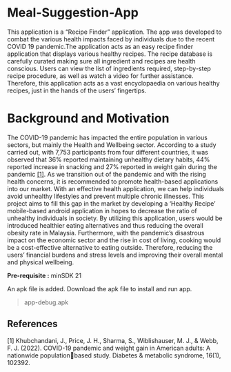 # Meal-Suggestion-App
This application is a “Recipe Finder” application. The app was developed to combat the various health impacts faced by individuals due to the recent COVID 19 pandemic.The application acts as an easy recipe finder application that displays various healthy recipes. The recipe database is carefully curated making sure all ingredient and recipes are health conscious. Users can view the list of ingredients required, step-by-step recipe procedure, as well as watch a video for further assistance. Therefore, this application acts as a vast encyclopaedia on various healthy recipes, just in the hands of the users’ fingertips.

# Background and Motivation
The COVID-19 pandemic has impacted the entire population in various sectors, but mainly the Health and Wellbeing sector. According to a study carried out, with 7,753 participants from four different countries, it was observed that 36% reported maintaining unhealthy dietary habits, 44% reported increase in snacking and 27% reported in weight gain during the pandemic [[1]](https://doi.org/10.1016/j.dsx.2022.102392). As we transition out of the pandemic and with the rising health concerns, it is recommended to promote health-based applications into our market. With an effective health application, we can help individuals avoid unhealthy lifestyles and prevent multiple chronic illnesses. This project aims to fill this gap in the market by developing a ‘Healthy Recipe’ mobile-based android application in hopes to decrease the ratio of unhealthy individuals in society.
By utilizing this application, users would be introduced healthier eating alternatives and thus 
reducing the overall obesity rate in Malaysia. Furthermore, with the pandemic’s disastrous 
impact on the economic sector and the rise in cost of living, cooking would be a cost-effective 
alternative to eating outside. Therefore, reducing the users’ financial burdens and stress levels 
and improving their overall mental and physical wellbeing.




**Pre-requisite :** minSDK 21

An apk file is added. Download the apk file to install and run app.

 > app-debug.apk


## References
<a id="1">[1]</a> 
Khubchandani, J., Price, J. H., Sharma, S., Wiblishauser, M. J., & Webb, F. J. (2022). 
COVID-19 pandemic and weight gain in American adults: A nationwide populationbased study. Diabetes & metabolic syndrome, 16(1), 102392.
